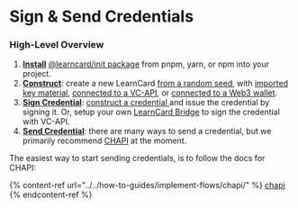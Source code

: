 # Sign & Send Credentials

### High-Level Overview

1. [**Install**](broken-reference) [@learncard/init package](broken-reference) from pnpm, yarn, or npm into your project.
2. [**Construct**](../../sdks/learncard-core/construction.md): create a new LearnCard [from a random seed](broken-reference), with [imported key material](broken-reference), [connected to a VC-API](../../sdks/official-plugins/vc-api.md), or [connected to a Web3 wallet](broken-reference).
3. [**Sign Credential**](broken-reference): [construct a credential ](create-new-credentials.md)and issue the credential by signing it. Or, setup your own [LearnCard Bridge](learncard-bridge.md) to sign the credential with VC-API.
4. [**Send Credential**](../../how-to-guides/implement-flows/chapi/using-learncard-to-interact-with-a-chapi-wallet.md#storing-a-presentation-with-chapi): there are many ways to send a credential, but we primarily recommend [CHAPI](../../how-to-guides/implement-flows/chapi/cheat-sheets/issuers.md) at the moment.

The easiest way to start sending credentials, is to follow the docs for CHAPI:

{% content-ref url="../../how-to-guides/implement-flows/chapi/" %}
[chapi](../../how-to-guides/implement-flows/chapi/)
{% endcontent-ref %}
